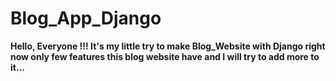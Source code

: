 # Blog_App_Django
**Hello, Everyone !!! It's my little try to make Blog_Website with Django right now only few features this blog website have and I will try to add more to it...**
